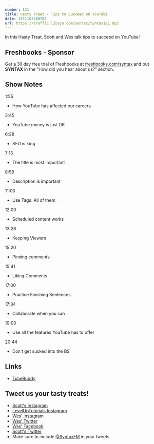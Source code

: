 ```yaml
---
number: 121
title: Hasty Treat - Tips to Succeed on YouTube
date: 1551103200787
url: https://traffic.libsyn.com/syntax/Syntax121.mp3
---
```


In this Hasty Treat, Scott and Wes talk tips to succeed on YouTube!

## Freshbooks - Sponsor

Get a 30 day free trial of Freshbooks at [freshbooks.com/syntax](https://freshbooks.com/syntax) and put **SYNTAX** in the "How did you hear about us?" section.

## Show Notes

1:55

* How YouTube has affected our careers

3:45

* YouTube money is just OK

6:28

* SEO is king

7:15

* The title is most important

8:59

* Description is important

11:00

* Use Tags. All of them.

12:00

* Scheduled content works

13:26

* Keeping Viewers

15:20

* Pinning comments

15:41

* Liking Comments

17:00

* Practice Finishing Sentences

17:34

* Collaborate when you can

19:00

* Use all the features YouTube has to offer

20:44

* Don't get sucked into the BS

## Links
* [TubeBuddy](https://www.tubebuddy.com/)

## Tweet us your tasty treats!
* [Scott's Instagram](https://www.instagram.com/stolinski/)
* [LevelUpTutorials Instagram](https://www.instagram.com/LevelUpTutorials/)
* [Wes' Instagram](https://www.instagram.com/wesbos/)
* [Wes' Twitter](https://twitter.com/wesbos)
* [Wes' Facebook](https://www.facebook.com/wesbos.developer)
* [Scott's Twitter](https://twitter.com/stolinski)
* Make sure to include [@SyntaxFM](https://twitter.com/SyntaxFM) in your tweets